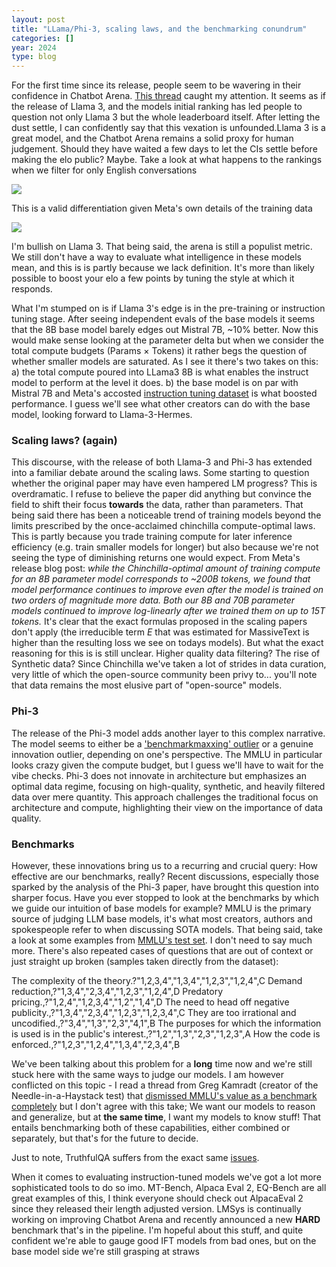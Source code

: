 ```yaml
---
layout: post
title: "LLama/Phi-3, scaling laws, and the benchmarking conundrum"
categories: []
year: 2024
type: blog
---
```

For the first time since its release, people seem to be wavering in their confidence in Chatbot Arena. [This thread](https://www.reddit.com/r/LocalLLaMA/comments/1c9nvpy/lmsys_becoming_less_useful/?utm_source=ainews&utm_medium=email&utm_campaign=ainews-fineweb-15t-tokens-of-commoncrawl
) caught my attention. It seems as if the release of Llama 3, and the models initial ranking has led people to question not only Llama 3 but the whole leaderboard itself. After letting the dust settle, I can confidently say that this vexation is unfounded.Llama 3 is a great model, and the Chatbot Arena remains a solid proxy for human judgement. Should they have waited a few days to let the CIs settle before making the elo public? Maybe. Take a look at what happens to the rankings when we filter for only English conversations

![](/images/llama3arena.png)

This is a valid differentiation given Meta's own details of the training data

![](/images/llama3trainingdata.png)

I'm bullish on Llama 3. That being said, the arena is still a populist metric. We still don't have a way to evaluate what intelligence in these models mean, and this is is partly because we lack definition. It's more than likely possible to boost your elo a few points by tuning the style at which it responds. 

What I'm stumped on is if Llama 3's edge is in the pre-training or instruction tuning stage. After seeing independent evals of the base models it seems that the 8B base model barely edges out Mistral 7B, ~10% better. Now this would make sense looking at the parameter delta but when we consider the total compute budgets (Params $\times$ Tokens) it rather begs the question of whether smaller models are saturated. As I see it there's two takes on this: a) the total compute poured into LLama3 8B is what enables the instruct model to perform at the level it does. b) the base model is on par with Mistral 7B and Meta's accosted [instruction tuning dataset](https://twitter.com/Teknium1/status/1781345814633390579) is what boosted performance. I guess we'll see what other creators can do with the base model, looking forward to Llama-3-Hermes.

### Scaling laws? (again)
This discourse, with the release of both Llama-3 and Phi-3 has extended into a familiar debate around the scaling laws. Some starting to question whether the original paper may have even hampered LM progress? This is overdramatic. I refuse to believe the paper did anything but convince the field to shift their focus **towards** the data, rather than parameters. That being said there has been a noticeable trend of training models beyond the limits prescribed by the once-acclaimed chinchilla compute-optimal laws. This is partly because you trade training compute for later inference efficiency (e.g. train smaller models for longer) but also because we're not seeing the type of diminishing returns one would expect. From Meta's release blog post: *while the Chinchilla-optimal amount of training compute for an 8B parameter model corresponds to ~200B tokens, we found that model performance continues to improve even after the model is trained on two orders of magnitude more data. Both our 8B and 70B parameter models continued to improve log-linearly after we trained them on up to 15T tokens.* It's clear that the exact formulas proposed in the scaling papers don't apply (the irreducible term $E$ that was estimated for MassiveText is higher than the resulting loss we see on todays models). But what the exact reasoning for this is is still unclear. Higher quality data filtering? The rise of Synthetic data? Since Chinchilla we've taken a lot of strides in data curation, very little of which the open-source community been privy to... you'll note that data remains the most elusive part of "open-source" models.

### Phi-3
The release of the Phi-3 model adds another layer to this complex narrative. The model seems to either be a ['benchmarkmaxxing' outlier](https://twitter.com/natolambert/status/1782600141159174398) or a genuine innovation outlier, depending on one's perspective. The MMLU in particular looks crazy given the compute budget, but I guess we'll have to wait for the vibe checks. Phi-3 does not innovate in architecture but emphasizes an optimal data regime, focusing on high-quality, synthetic, and heavily filtered data over mere quantity. This approach challenges the traditional focus on architecture and compute, highlighting their view on the importance of data quality.

### Benchmarks
However, these innovations bring us to a recurring and crucial query: How effective are our benchmarks, really? Recent discussions, especially those sparked by the analysis of the Phi-3 paper, have brought this question into sharper focus. 
Have you ever stopped to look at the benchmarks by which we guide our intuition of base models for example? MMLU is the primary source of judging LLM base models, it's what most creators, authors and spokespeople refer to when discussing SOTA models. That being said, take a look at some examples from [MMLU's test set](https://twitter.com/nearcyan/status/1782617805827031217). I don't need to say much more. There's also repeated cases of questions that are out of context or just straight up broken (samples taken directly from the dataset):

The complexity of the theory.?"1,2,3,4","1,3,4","1,2,3","1,2,4",C
Demand reduction,?"1,3,4","2,3,4","1,2,3","1,2,4",D
Predatory pricing.,?"1,2,4","1,2,3,4","1,2","1,4",D
The need to head off negative publicity.,?"1,3,4","2,3,4","1,2,3","1,2,3,4",C
They are too irrational and uncodified.,?"3,4","1,3","2,3","4,1",B
The purposes for which the information is used is in the public's interest.,?"1,2","1,3","2,3","1,2,3",A
How the code is enforced.,?"1,2,3","1,2,4","1,3,4","2,3,4",B

We've been talking about this problem for a **long** time now and we're still stuck here with the same ways to judge our models. I am however conflicted on this topic - I read a thread from Greg Kamradt (creator of the Needle-in-a-Haystack test) that [dismissed MMLU's value as a benchmark completely](https://twitter.com/GregKamradt/status/1781763505752072348) but I don't agree with this take; We want our models to reason and generalize, but at **the same time**, I want my models to know stuff! That entails benchmarking both of these capabilities, either combined or separately, but that's for the future to decide.

Just to note, TruthfulQA suffers from the exact same [issues](https://twitter.com/nearcyan/status/1782625091156922482/photo/1).

When it comes to evaluating instruction-tuned models we've got a lot more sophisticated tools to do so imo. MT-Bench, Alpaca Eval 2, EQ-Bench are all great examples of this, I think everyone should check out AlpacaEval 2 since they released their length adjusted version. LMSys is continually working on improving Chatbot Arena and recently announced a new **HARD** benchmark that's in the pipeline. I'm hopeful about this stuff, and quite confident we're able to gauge good IFT models from bad ones, but on the base model side we're still grasping at straws